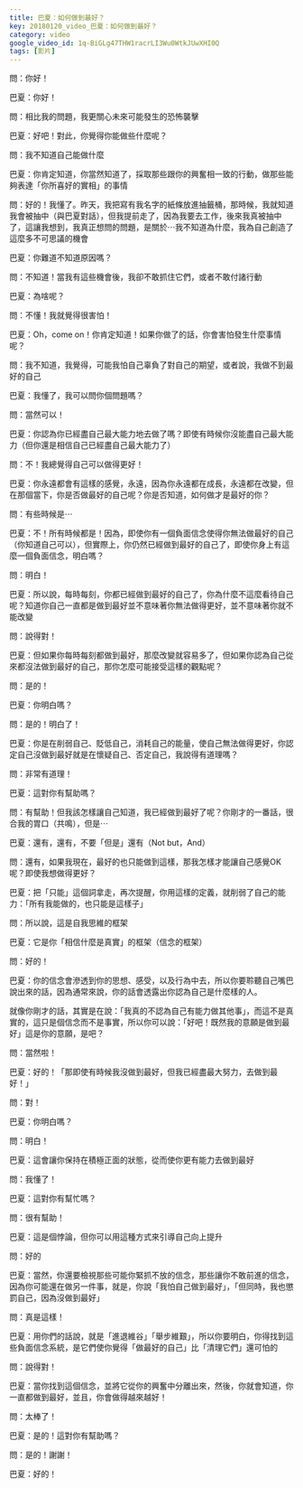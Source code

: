```yaml
---
title: 巴夏：如何做到最好？
key: 20180120_video_巴夏：如何做到最好？
category: video
google_video_id: 1q-BiGLg47THW1racrLI3Wu0WtkJUwXHI0Q
tags: [影片]
---
```


問：你好！

巴夏：你好！

問：相比我的問題，我更關心未來可能發生的恐怖襲擊

巴夏：好吧！對此，你覺得你能做些什麼呢？

問：我不知道自己能做什麼

巴夏：你肯定知道，你當然知道了，採取那些跟你的興奮相一致的行動，做那些能夠表達「你所喜好的實相」的事情

問：好的！我懂了。昨天，我把寫有我名字的紙條放進抽籤桶，那時候，我就知道我會被抽中（與巴夏對話），但我提前走了，因為我要去工作，後來我真被抽中了，這讓我想到，我真正想問的問題，是關於⋯我不知道為什麼，我為自己創造了這麼多不可思議的機會

巴夏：你難道不知道原因嗎？

問：不知道！當我有這些機會後，我卻不敢抓住它們，或者不敢付諸行動

巴夏：為啥呢？

問：不懂！我就覺得很害怕！

巴夏：Oh，come on！你肯定知道！如果你做了的話，你會害怕發生什麼事情呢？

問：我不知道，我覺得，可能我怕自己辜負了對自己的期望，或者說，我做不到最好的自己

巴夏：我懂了，我可以問你個問題嗎？

問：當然可以！

巴夏：你認為你已經盡自己最大能力地去做了嗎？即使有時候你沒能盡自己最大能力（但你還是相信自己已經盡自己最大能力了）

問：不！我總覺得自己可以做得更好！

巴夏：你永遠都會有這樣的感覺，永遠，因為你永遠都在成長，永遠都在改變，但在那個當下，你是否做最好的自己呢？你是否知道，如何做才是最好的你？

問：有些時候是⋯

巴夏：不！所有時候都是！因為，即使你有一個負面信念使得你無法做最好的自己（你知道自己可以），但實際上，你仍然已經做到最好的自己了，即使你身上有這麼一個負面信念，明白嗎？

問：明白！

巴夏：所以說，每時每刻，你都已經做到最好的自己了，你為什麼不這麼看待自己呢？知道你自己一直都是做到最好並不意味著你無法做得更好，並不意味著你就不能改變

問：說得對！

巴夏：但如果你每時每刻都做到最好，那麼改變就容易多了，但如果你認為自己從來都沒法做到最好的自己，那你怎麼可能接受這樣的觀點呢？

問：是的！

巴夏：你明白嗎？

問：是的！明白了！

巴夏：你是在削弱自己、貶低自己，消耗自己的能量，使自己無法做得更好，你認定自己沒做到最好就是在懷疑自己、否定自己，我說得有道理嗎？

問：非常有道理！

巴夏：這對你有幫助嗎？

問：有幫助！但我該怎樣讓自己知道，我已經做到最好了呢？你剛才的一番話，很合我的胃口（共鳴），但是⋯

巴夏：還有，還有，不要「但是」還有（Not but，And）

問：還有，如果我現在，最好的也只能做到這樣，那我怎樣才能讓自己感覺OK呢？即使我想做得更好？

巴夏：把「只能」這個詞拿走，再次提醒，你用這樣的定義，就削弱了自己的能力：「所有我能做的，也只能是這樣子」

問：所以說，這是自我思維的框架

巴夏：它是你「相信什麼是真實」的框架（信念的框架）

問：好的！

巴夏：你的信念會滲透到你的思想、感受，以及行為中去，所以你要聆聽自己嘴巴說出來的話，因為通常來說，你的話會透露出你認為自己是什麼樣的人。

就像你剛才的話，其實是在說：「我真的不認為自己有能力做其他事」，而這不是真實的，這只是個信念而不是事實，所以你可以說：「好吧！既然我的意願是做到最好」這是你的意願，是吧？

問：當然啦！

巴夏：好的！「那即使有時候我沒做到最好，但我已經盡最大努力，去做到最好！」

問：對！

巴夏：你明白嗎？

問：明白！

巴夏：這會讓你保持在積極正面的狀態，從而使你更有能力去做到最好

問：我懂了！

巴夏：這對你有幫忙嗎？

問：很有幫助！

巴夏：這是個悖論，但你可以用這種方式來引導自己向上提升

問：好的

巴夏：當然，你還要檢視那些可能你緊抓不放的信念，那些讓你不敢前進的信念，因為你可能還在做另一件事，就是，你說「我怕自己做到最好」，「但同時，我也懲罰自己，因為沒做到最好」

問：真是這樣！

巴夏：用你們的話說，就是「進退維谷」「舉步維艱」，所以你要明白，你得找到這些負面信念系統，是它們使你覺得「做最好的自己」比「清理它們」還可怕的

問：說得對！

巴夏：當你找到這個信念，並將它從你的興奮中分離出來，然後，你就會知道，你一直都做到最好，並且，你會做得越來越好！

問：太棒了！

巴夏：是的！這對你有幫助嗎？

問：是的！謝謝！

巴夏：好的！
